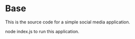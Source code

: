# Base

This is the source code for a simple social media application.

node index.js
to run this application.
